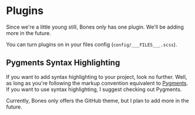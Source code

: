 # Plugins

Since we're a little young still, Bones only has one plugin. We'll be adding more in the future.

You can turn plugins on in your files config (`config/___FILES___.scss`).

## Pygments Syntax Highlighting

If you want to add syntax highlighting to your project, look no further. Well, as long as you're following the markup convention equivalent to [Pygments](http://pygments.org/). If you want to use syntax highlighting, I suggest checking out Pygments.

Currently, Bones only offers the GitHub theme, but I plan to add more in the future.